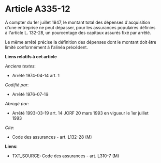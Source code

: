 # Article A335-12

A compter du 1er juillet 1947, le montant total des dépenses d'acquisition d'une entreprise ne peut dépasser, pour les
assurances populaires définies à l'article L. 132-28, un pourcentage des capitaux assurés fixé par arrêté.

Le même arrêté précise la définition des dépenses dont le montant doit être limité conformément à l'alinéa précédent.

**Liens relatifs à cet article**

_Anciens textes_:

  - Arrêté 1974-04-14 art. 1

_Codifié par_:

  - Arrêté 1976-07-16

_Abrogé par_:

  - Arrêté 1993-03-19 art. 14 JORF 20 mars 1993 en vigueur le 1er juillet 1993

_Cite_:

  - Code des assurances - art. L132-28 (M)

**Liens**:

  - TXT_SOURCE: Code des assurances - art. L310-7 (M)
